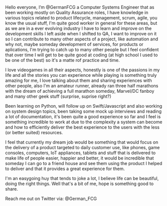 Hello everyone, I’m @GermanFCG a Computer Systems Engineer that as been working mostly on Quality Assurance roles, 
I have knowledge in various topics related to product lifecycle, management, scrum, agile, you know the usual
stuff, I'm quite good worker in general for these areas, but as we are in a ever evolving industry I have to learn
and improve on the development skills I left aside when I shifted to QA, I want to improve on it so I can contribute
to many other aspects of a project, like automation and why not, maybe someday development of services, for products
or aplications, I'm trying to catch up to many other people but I feel confident that over time I will get to be quite
good at coding (at high school I used to be one of the best) so it's a matte rof practice and time.

I love videogames in all their aspects, honestly is one of the passions in my life and all the stories you can 
experience while playing is something truly amazing for me, I love talking about them and sharing experiences with 
other people, also I'm an amateur runner, already ran three half marathons with the dream of achieving a full marathon 
someday, Marvel/DC fanboy and many other geek stuff (surprise, suprise right?)
 
Been learning on Python, will follow up on Swift/Javascript and also working on system design topics, been taking some 
mock up interviews and reading a lot of documentation, it's been quite a good experience so far and I feel is something
incredible to work at due to the complexity a system can become and how to efficiently deliver the best experience to 
the users with the less (or better suited) resources.

I feel that currently my dream job would be something that would focus on the delivery of a product targeted to daily
customer use, like phones, game consoles, computers, IoT appliances, tablets and stuff that is delivered to make life
of people easier, happier and better, it would be incredible that someday I can go to a friend house and see them
using the product I helped to deliver and that it provides a great experience for them.
 
I'm an easygoing huy that tends to joke a lot, I believe life can be beautiful, doing the right things.
Well that's a bit of me, hope is something good to share.

Reach me out on Twitter via: @German_FCG

<!---
GermanFCG/GermanFCG is a ✨ special ✨ repository because its `README.md` (this file) appears on your GitHub profile.
You can click the Preview link to take a look at your changes.
--->

